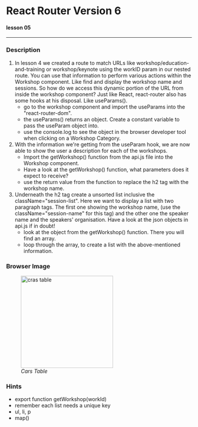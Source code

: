 # React Router Version 6
#### lesson 05
***


### Description

1. In lesson 4 we created a route to match URLs like workshop/education-and-training or workshop/keynote using 
the workID param in our nested route. You can use that information to perform various actions within the Workshop
component. Like find and display the workshop name and sessions. So how do we access this dynamic portion of the 
URL from inside the workshop component? Just like React, react-router also has some hooks at his disposal. Like useParams().
   - go to the workshop component and import the useParams into the "react-router-dom".
   - the useParams() returns an object. Create a constant variable to pass the useParam object into. 
   - use the console.log to see the object in the browser developer tool when clicking on a Workshop Category.
2. With the information we're getting from the useParam hook, we are now able to show the user a description for each
of the workshops.
   - Import the getWorkshop() function from the api.js file into the Workshop component.
   - Have a look at the getWorkshop() function, what parameters does it expect to receive?
   - use the return value from the function to replace the h2 tag with the workshop name.
3. Underneath the h2 tag create a unsorted list inclusive the className="session-list". Here we want to display
a list with two paragraph tags. The first one showing the workshop name, (use the className="session-name" for this tag) 
and the other one the speaker name and the speakers' organisation. Have a look at the json objects in api.js if in doubt!
   - look at the object from the getWorkshop() function. There you will find an array.
   - loop through the array, to create a list with the above-mentioned information.



### Browser Image

<figure>
    <img src ="src/assets/"
         alt ="cras table"
         width ="250"
         height ="250">
    <figcaption><em>Cars Table</em></figcaption>
</figure>

### Hints
- export function getWorkshop(workId) 
- remember each list needs a unique key
- ul, li, p
- map()












